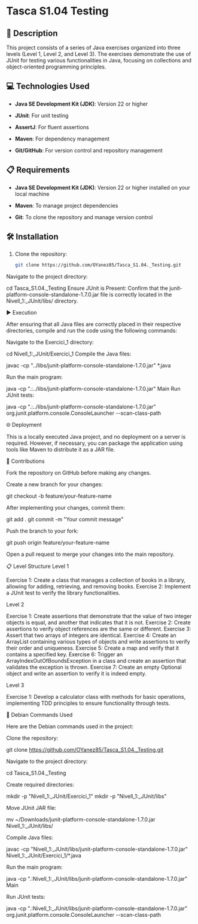 # Tasca S1.04 Testing

## 📄 Description

This project consists of a series of Java exercises organized into three levels (Level 1, Level 2, and Level 3). The exercises demonstrate the use of JUnit for testing various functionalities in Java, focusing on collections and object-oriented programming principles.

## 💻 Technologies Used

- **Java SE Development Kit (JDK)**: Version 22 or higher

- **JUnit**: For unit testing

- **AssertJ**: For fluent assertions

- **Maven**: For dependency management

- **Git/GitHub**: For version control and repository management

## 📋 Requirements

- **Java SE Development Kit (JDK)**: Version 22 or higher installed on your local machine

- **Maven**: To manage project dependencies

- **Git**: To clone the repository and manage version control

## 🛠️ Installation

1. Clone the repository:
   ```bash
   git clone https://github.com/OYanez85/Tasca_S1.04._Testing.git
Navigate to the project directory:

cd Tasca_S1.04._Testing
Ensure JUnit is Present:
Confirm that the junit-platform-console-standalone-1.7.0.jar file is correctly located in the Nivell_1:_JUnit/libs/ directory.

▶️ Execution

After ensuring that all Java files are correctly placed in their respective directories, compile and run the code using the following commands:

Navigate to the Exercici_1 directory:

cd Nivell_1:_JUnit/Exercici_1
Compile the Java files:

javac -cp "../libs/junit-platform-console-standalone-1.7.0.jar" *.java

Run the main program:

java -cp ".:../libs/junit-platform-console-standalone-1.7.0.jar" Main
Run JUnit tests:

java -cp ".:../libs/junit-platform-console-standalone-1.7.0.jar" org.junit.platform.console.ConsoleLauncher --scan-class-path

🌐 Deployment

This is a locally executed Java project, and no deployment on a server is required. However, if necessary, you can package the application using tools like Maven to distribute it as a JAR file.

🤝 Contributions

Fork the repository on GitHub before making any changes.

Create a new branch for your changes:

git checkout -b feature/your-feature-name

After implementing your changes, commit them:

git add .
git commit -m "Your commit message"

Push the branch to your fork:

git push origin feature/your-feature-name

Open a pull request to merge your changes into the main repository.

📋 Level Structure
Level 1

Exercise 1: Create a class that manages a collection of books in a library, allowing for adding, retrieving, and removing books.
Exercise 2: Implement a JUnit test to verify the library functionalities.

Level 2

Exercise 1: Create assertions that demonstrate that the value of two integer objects is equal, and another that indicates that it is not.
Exercise 2: Create assertions to verify object references are the same or different.
Exercise 3: Assert that two arrays of integers are identical.
Exercise 4: Create an ArrayList containing various types of objects and write assertions to verify their order and uniqueness.
Exercise 5: Create a map and verify that it contains a specified key.
Exercise 6: Trigger an ArrayIndexOutOfBoundsException in a class and create an assertion that validates the exception is thrown.
Exercise 7: Create an empty Optional object and write an assertion to verify it is indeed empty.

Level 3

Exercise 1: Develop a calculator class with methods for basic operations, implementing TDD principles to ensure functionality through tests.

🐧 Debian Commands Used

Here are the Debian commands used in the project:

Clone the repository:

git clone https://github.com/OYanez85/Tasca_S1.04._Testing.git

Navigate to the project directory:

cd Tasca_S1.04._Testing

Create required directories:

mkdir -p "Nivell_1:_JUnit/Exercici_1"
mkdir -p "Nivell_1:_JUnit/libs"

Move JUnit JAR file:

mv ~/Downloads/junit-platform-console-standalone-1.7.0.jar Nivell_1:_JUnit/libs/

Compile Java files:

javac -cp "Nivell_1:_JUnit/libs/junit-platform-console-standalone-1.7.0.jar" Nivell_1:_JUnit/Exercici_1/*.java

Run the main program:

java -cp ".:Nivell_1:_JUnit/libs/junit-platform-console-standalone-1.7.0.jar" Main

Run JUnit tests:

java -cp ".:Nivell_1:_JUnit/libs/junit-platform-console-standalone-1.7.0.jar" org.junit.platform.console.ConsoleLauncher --scan-class-path
